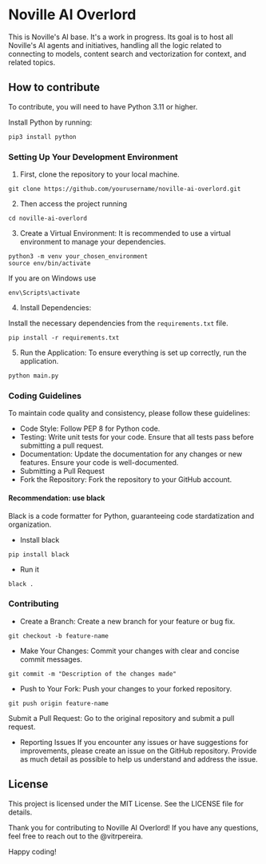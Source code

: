 # Noville AI Overlord

This is Noville's AI base. It's a work in progress. Its goal is to host all Noville's AI agents and initiatives, handling all the logic related to connecting to models, content search and vectorization for context, and related topics.

## How to contribute

To contribute, you will need to have Python 3.11 or higher.

Install Python by running:

```shell
pip3 install python
```

### Setting Up Your Development Environment

1. First, clone the repository to your local machine.

```shell
git clone https://github.com/yourusername/noville-ai-overlord.git
```

2. Then access the project running
```shell
cd noville-ai-overlord
```

3. Create a Virtual Environment: It is recommended to use a virtual environment to manage your dependencies.

```shell
python3 -m venv your_chosen_environment
source env/bin/activate
```

If you are on Windows use 
```shell
env\Scripts\activate
```

4. Install Dependencies: 

Install the necessary dependencies from the `requirements.txt` file.
```shell
pip install -r requirements.txt
```

5. Run the Application: To ensure everything is set up correctly, run the application.

```shell
python main.py
```


### Coding Guidelines
To maintain code quality and consistency, please follow these guidelines:

- Code Style: Follow PEP 8 for Python code.
- Testing: Write unit tests for your code. Ensure that all tests pass before submitting a pull request.
- Documentation: Update the documentation for any changes or new features. Ensure your code is well-documented.
- Submitting a Pull Request
- Fork the Repository: Fork the repository to your GitHub account.

#### Recommendation: use black

Black is a code formatter for Python, guaranteeing code stardatization and organization.

- Install black

```shell
pip install black
```

- Run it

```shell
black .
```

### Contributing 
- Create a Branch: Create a new branch for your feature or bug fix.

```shell
git checkout -b feature-name
```

- Make Your Changes: Commit your changes with clear and concise commit messages.
```shell
git commit -m "Description of the changes made"
```

- Push to Your Fork: Push your changes to your forked repository.
```shell
git push origin feature-name
```

Submit a Pull Request: Go to the original repository and submit a pull request.

- Reporting Issues
If you encounter any issues or have suggestions for improvements, please create an issue on the GitHub repository. Provide as much detail as possible to help us understand and address the issue.

## License

This project is licensed under the MIT License. See the LICENSE file for details.

Thank you for contributing to Noville AI Overlord! If you have any questions, feel free to reach out to the @vitrpereira.

Happy coding!
